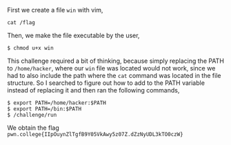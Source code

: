 First we create a file `win` with vim,
```
cat /flag
```

Then, we make the file executable by the user,
```
$ chmod u+x win
```

This challenge required a bit of thinking, because simply replacing the PATH to `/home/hacker`, where our `win` file was located would not work, since we had to also include the path where the `cat` command was located in the file structure. So I searched to figure out how to add to the PATH variable instead of replacing it and then ran the following commands,

```
$ export PATH=/home/hacker:$PATH
$ export PATH=/bin:$PATH
$ /challenge/run
```

We obtain the flag `pwn.college{IIpOuynZlTgfB9Y05VkAwy5z07Z.dZzNyUDL3kTO0czW}`